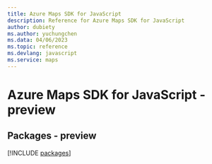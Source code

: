 ```yaml
---
title: Azure Maps SDK for JavaScript
description: Reference for Azure Maps SDK for JavaScript
author: dubiety
ms.author: yuchungchen
ms.data: 04/06/2023
ms.topic: reference
ms.devlang: javascript
ms.service: maps
---
```

# Azure Maps SDK for JavaScript - preview
## Packages - preview
[!INCLUDE [packages](maps-index.md)]